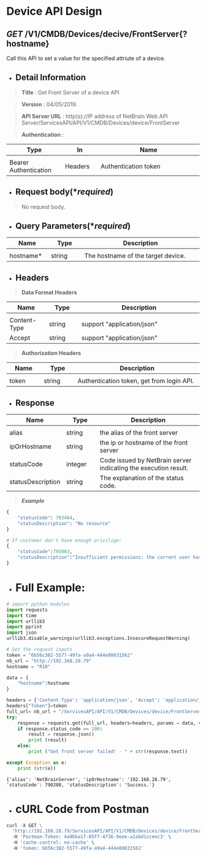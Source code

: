 
# Device API Design

## ***GET*** /V1/CMDB/Devices/decive/FrontServer{?hostname}
Call this API to set a value for the specified attriute of a device.

* ## Detail Information

> **Title** : Get Front Server of a device API<br>

> **Version** : 04/05/2019.

> **API Server URL** : http(s)://IP address of NetBrain Web API Server/ServicesAPI/API/V1/CMDB/Devices/device/FrontServer

> **Authentication** : 

|**Type**|**In**|**Name**|
|------|------|------|
|<img width=100/>|<img width=100/>|<img width=500/>|
|Bearer Authentication| Headers | Authentication token | 

* ## Request body(****required***)

>No request body.

* ## Query Parameters(****required***)

|**Name**|**Type**|**Description**|
|------|------|------|
|<img width=100/>|<img width=100/>|<img width=500/>|
|hostname* | string  | The hostname of the target device. |

* ## Headers

> **Data Format Headers**

|**Name**|**Type**|**Description**|
|------|------|------|
|<img width=100/>|<img width=100/>|<img width=500/>|
| Content-Type | string  | support "application/json" |
| Accept | string  | support "application/json" |

> **Authorization Headers**

|**Name**|**Type**|**Description**|
|------|------|------|
|<img width=100/>|<img width=100/>|<img width=500/>|
| token | string  | Authentication token, get from login API. |

* ## Response

|**Name**|**Type**|**Description**|
|------|------|------|
|<img width=100/>|<img width=100/>|<img width=500/>|
|alias | string | the alias of the front server  |
|ipOrHostname| string | the ip or hostname of the front server  |
|statusCode| integer | Code issued by NetBrain server indicating the execution result.  |
|statusDescription| string | The explanation of the status code. |

> ***Example***


```python
{
    "statusCode": 793404,
    "statusDescription": "No resource"
}

# If customer don't have enough privilige:
{
    "statusCode":795003,
    "statusDescription":"Insufficient permissions: the current user has insufficient permissions to perform the requested operation. The user has no tenant or domain access permission.sharePolicyManagement"
}
```

* # Full Example:


```python
# import python modules 
import requests
import time
import urllib3
import pprint
import json
urllib3.disable_warnings(urllib3.exceptions.InsecureRequestWarning)

# Set the request inputs
token = "6b56c382-5577-49fa-a9a4-444e80831562"
nb_url = "http://192.168.28.79"
hostname = "R10"

data = {
    "hostname":hostname
}

headers = {'Content-Type': 'application/json', 'Accept': 'application/json'}
headers["Token"]=token
full_url= nb_url + "/ServicesAPI/API/V1/CMDB/Devices/device/FrontServer"
try:
    response = requests.get(full_url, headers=headers, params = data, verify=False)
    if response.status_code == 200:
        result = response.json()
        print (result)
    else:
        print ("Get front server failed! - " + str(response.text))

except Exception as e:
    print (str(e))   
```

    {'alias': 'NetBrainServer', 'ipOrHostname': '192.168.28.79', 'statusCode': 790200, 'statusDescription': 'Success.'}
    

* # cURL Code from Postman


```python
curl -X GET \
  'http://192.168.28.79/ServicesAPI/API/V1/CMDB/Devices/device/FrontServer?hostname=R10' \
  -H 'Postman-Token: 4a9bba1f-85ff-4f36-9eee-a1abd1cceec3' \
  -H 'cache-control: no-cache' \
  -H 'token: 6b56c382-5577-49fa-a9a4-444e80831562'
```
